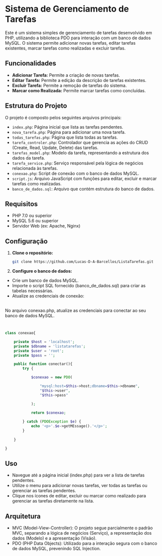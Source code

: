 # Sistema de Gerenciamento de Tarefas

Este é um sistema simples de gerenciamento de tarefas desenvolvido em PHP, utilizando a biblioteca PDO para interação com um banco de dados MySQL. O sistema permite adicionar novas tarefas, editar tarefas existentes, marcar tarefas como realizadas e excluir tarefas.

## Funcionalidades

- **Adicionar Tarefa:** Permite a criação de novas tarefas.
- **Editar Tarefa:** Permite a edição da descrição de tarefas existentes.
- **Excluir Tarefa:** Permite a remoção de tarefas do sistema.
- **Marcar como Realizada:** Permite marcar tarefas como concluídas.

## Estrutura do Projeto

O projeto é composto pelos seguintes arquivos principais:

- `index.php`: Página inicial que lista as tarefas pendentes.
- `nova_tarefa.php`: Página para adicionar uma nova tarefa.
- `todas_tarefas.php`: Página que lista todas as tarefas.
- `tarefa_controler.php`: Controlador que gerencia as ações do CRUD (Create, Read, Update, Delete) das tarefas.
- `tarefas_model.php`: Modelo da tarefa, representando a estrutura dos dados da tarefa.
- `tarefa_service.php`: Serviço responsável pela lógica de negócios relacionada às tarefas.
- `conexao.php`: Script de conexão com o banco de dados MySQL.
- `script.js`: Arquivo JavaScript com funções para editar, excluir e marcar tarefas como realizadas.
- `banco_de_dados.sql`: Arquivo que contém estrutura do banco de dados.

## Requisitos

- PHP 7.0 ou superior
- MySQL 5.6 ou superior
- Servidor Web (ex: Apache, Nginx)

## Configuração

1. **Clone o repositório:**

   ```bash
   git clone https://github.com/Lucas-D-A-Barcellos/ListaTarefas.git

1. **Configure o banco de dados:**

- Crie um banco de dados MySQL.
- Importe o script SQL fornecido (banco_de_dados.sql) para criar as tabelas necessárias.
- Atualize as credenciais de conexão:
<br>
No arquivo conexao.php, atualize as credenciais para conectar ao seu banco de dados MySQL.



```php


class conexao{

    private $host = 'localhost';
    private $dbname = 'listatarefas';
    private $user = 'root';
    private $pass = '';

    public function conectar(){
        try {

            $conexao = new PDO(

                "mysql:host=$this->host;dbname=$this->dbname",
                "$this->user",
                "$this->pass"

            );

            return $conexao;
            
        } catch (PDOException $e) {
            echo '<p>'.$e->getMEssage().'</p>';
        }
        
    }

}

```

## Uso
- Navegue até a página inicial (index.php) para ver a lista de tarefas pendentes.
- Utilize o menu para adicionar novas tarefas, ver todas as tarefas ou gerenciar as tarefas pendentes.
- Clique nos ícones de editar, excluir ou marcar como realizado para gerenciar as tarefas diretamente na lista.

## Arquitetura
- MVC (Model-View-Controller): O projeto segue parcialmente o padrão MVC, separando a lógica de negócios (Serviço), a representação dos dados (Modelo) e a apresentação (Visão).
- PDO (PHP Data Objects): Utilizado para a interação segura com o banco de dados MySQL, prevenindo SQL Injection.
